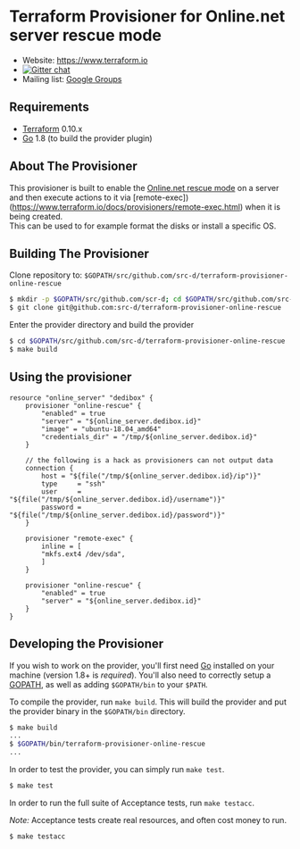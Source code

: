 Terraform Provisioner for Online.net server rescue mode
========================================================

- Website: https://www.terraform.io
- [![Gitter chat](https://badges.gitter.im/hashicorp-terraform/Lobby.png)](https://gitter.im/hashicorp-terraform/Lobby)
- Mailing list: [Google Groups](http://groups.google.com/group/terraform-tool)

Requirements
------------

-	[Terraform](https://www.terraform.io/downloads.html) 0.10.x
-	[Go](https://golang.org/doc/install) 1.8 (to build the provider plugin)

About The Provisioner
---------------------

This provisioner is built to enable the [Online.net rescue mode](https://documentation.online.net/en/dedicated-server/rescue/rescue-mode)
on a server and then execute actions to it via [remote-exec])(https://www.terraform.io/docs/provisioners/remote-exec.html) when it is being
created.  
This can be used to for example format the disks or install a specific OS.

Building The Provisioner
---------------------

Clone repository to: `$GOPATH/src/github.com/src-d/terraform-provisioner-online-rescue`

```sh
$ mkdir -p $GOPATH/src/github.com/scr-d; cd $GOPATH/src/github.com/src-d
$ git clone git@github.com:src-d/terraform-provisioner-online-rescue
```

Enter the provider directory and build the provider

```sh
$ cd $GOPATH/src/github.com/src-d/terraform-provisioner-online-rescue
$ make build
```

Using the provisioner
------------------

```
resource "online_server" "dedibox" {
    provisioner "online-rescue" {
        "enabled" = true
        "server" = "${online_server.dedibox.id}"
        "image" = "ubuntu-18.04_amd64"
        "credentials_dir" = "/tmp/${online_server.dedibox.id}"
    }

    // the following is a hack as provisioners can not output data
    connection {
        host = "${file("/tmp/${online_server.dedibox.id}/ip")}"
        type     = "ssh"
        user     = "${file("/tmp/${online_server.dedibox.id}/username")}"
        password = "${file("/tmp/${online_server.dedibox.id}/password")}"
    }

    provisioner "remote-exec" {
        inline = [
        "mkfs.ext4 /dev/sda",
        ]
    }

    provisioner "online-rescue" {
        "enabled" = true
        "server" = "${online_server.dedibox.id}"
    }
}
```

Developing the Provisioner
-----------------------

If you wish to work on the provider, you'll first need [Go](http://www.golang.org) installed on your machine (version 1.8+ is *required*). You'll also need to correctly setup a [GOPATH](http://golang.org/doc/code.html#GOPATH), as well as adding `$GOPATH/bin` to your `$PATH`.

To compile the provider, run `make build`. This will build the provider and put the provider binary in the `$GOPATH/bin` directory.

```sh
$ make build
...
$ $GOPATH/bin/terraform-provisioner-online-rescue
...
```

In order to test the provider, you can simply run `make test`.

```sh
$ make test
```

In order to run the full suite of Acceptance tests, run `make testacc`.

*Note:* Acceptance tests create real resources, and often cost money to run.

```sh
$ make testacc
```

